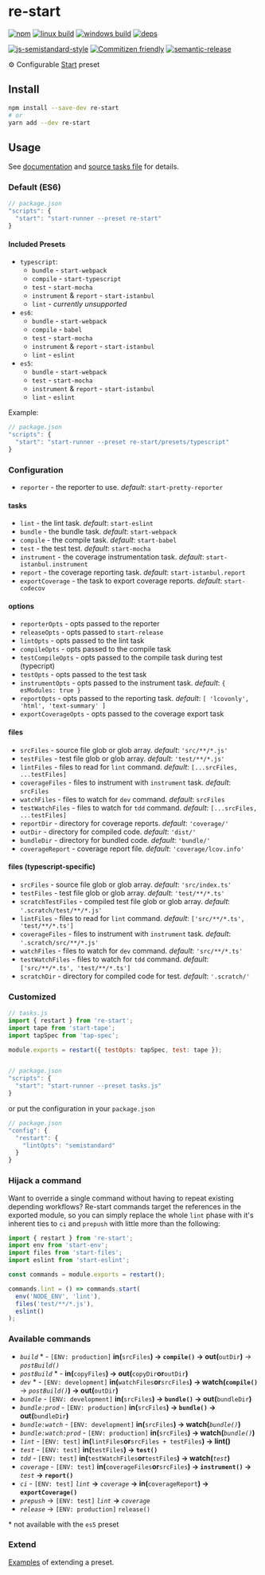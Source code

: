 # re-start

[![npm](https://img.shields.io/npm/v/re-start.svg?style=flat-square)](https://www.npmjs.com/package/re-start)
[![linux build](https://img.shields.io/circleci/project/github/effervescentia/re-start/master.svg?label=linux&style=flat-square)](https://circleci.com/gh/effervescentia/re-start)
[![windows build](https://img.shields.io/appveyor/ci/effervescentia/re-start/master.svg?label=windows&style=flat-square)](https://ci.appveyor.com/project/effervescentia/re-start)
[![deps](https://david-dm.org/effervescentia/re-start.svg?style=flat-square)](https://david-dm.org/effervescentia/re-start)

[![js-semistandard-style](https://img.shields.io/badge/code%20style-semistandard-brightgreen.svg?style=flat-square)](https://github.com/Flet/semistandard)
[![Commitizen friendly](https://img.shields.io/badge/commitizen-friendly-brightgreen.svg?style=flat-square)](http://commitizen.github.io/cz-cli/)
[![semantic-release](https://img.shields.io/badge/%20%20%F0%9F%93%A6%F0%9F%9A%80-semantic--release-e10079.svg?style=flat-square)](https://github.com/semantic-release/semantic-release)

⚙️ Configurable [Start](https://github.com/start-runner/start) preset

## Install

```sh
npm install --save-dev re-start
# or
yarn add --dev re-start
```

## Usage

See [documentation](https://github.com/start-runner/start#readme) and [source tasks file](lib/index.js) for details.

### Default (ES6)

```js
// package.json
"scripts": {
  "start": "start-runner --preset re-start"
}
```

#### Included Presets

-   `typescript`:
    -   `bundle` - `start-webpack`
    -   `compile` - `start-typescript`
    -   `test` - `start-mocha`
    -   `instrument` & `report` - `start-istanbul`
    -   `lint` - *currently unsupported*
-   `es6`:
    -   `bundle` - `start-webpack`
    -   `compile` - `babel`
    -   `test` - `start-mocha`
    -   `instrument` & `report` - `start-istanbul`
    -   `lint` - `eslint`
-   `es5`:
    -   `bundle` - `start-webpack`
    -   `test` - `start-mocha`
    -   `instrument` & `report` - `start-istanbul`
    -   `lint` - `eslint`

Example:

```js
// package.json
"scripts": {
  "start": "start-runner --preset re-start/presets/typescript"
}
```

### Configuration

-   `reporter` - the reporter to use. *default*: `start-pretty-reporter`

#### tasks
-   `lint` - the lint task. *default*: `start-eslint`
-   `bundle` - the bundle task. *default*: `start-webpack`
-   `compile` - the compile task. *default*: `start-babel`
-   `test` - the test test. *default*: `start-mocha`
-   `instrument` - the coverage instrumentation task. *default*: `start-istanbul.instrument`
-   `report` - the coverage reporting task. *default*: `start-istanbul.report`
-   `exportCoverage` - the task to export coverage reports. *default*: `start-codecov`

#### options
-   `reporterOpts` - opts passed to the reporter
-   `releaseOpts` - opts passed to `start-release`
-   `lintOpts` - opts passed to the lint task
-   `compileOpts` - opts passed to the compile task
-   `testCompileOpts` - opts passed to the compile task during test (typecript)
-   `testOpts` - opts passed to the test task
-   `instrumentOpts` - opts passed to the instrument task. *default*: `{ esModules: true }`
-   `reportOpts` - opts passed to the reporting task. *default*: `[ 'lcovonly', 'html', 'text-summary' ]`
-   `exportCoverageOpts` - opts passed to the coverage export task

#### files
-   `srcFiles` - source file glob or glob array. *default*: `'src/**/*.js'`
-   `testFiles` - test file glob or glob array. *default*: `'test/**/*.js'`
-   `lintFiles` - files to read for `lint` command. *default*: `[...srcFiles, ...testFiles]`
-   `coverageFiles` - files to instrument with `instrument` task. *default*: `srcFiles`
-   `watchFiles` - files to watch for `dev` command. *default*: `srcFiles`
-   `testWatchFiles` - files to watch for `tdd` command. *default*: `[...srcFiles, ...testFiles]`
-   `reportDir` - directory for coverage reports. *default*: `'coverage/'`
-   `outDir` - directory for compiled code. *default*: `'dist/'`
-   `bundleDir` - directory for bundled code. *default*: `'bundle/'`
-   `coverageReport` - coverage report file. *default*: `'coverage/lcov.info'`

#### files (typescript-specific)
-   `srcFiles` - source file glob or glob array. *default*: `'src/index.ts'`
-   `testFiles` - test file glob or glob array. *default*: `'test/**/*.ts'`
-   `scratchTestFiles` - compiled test file glob or glob array. *default*: `'.scratch/test/**/*.js'`
-   `lintFiles` - files to read for `lint` command. *default*: `['src/**/*.ts', 'test/**/*.ts']`
-   `coverageFiles` - files to instrument with `instrument` task. *default*: `'.scratch/src/**/*.js'`
-   `watchFiles` - files to watch for `dev` command. *default*: `'src/**/*.ts'`
-   `testWatchFiles` - files to watch for `tdd` command. *default*: `['src/**/*.ts', 'test/**/*.ts']`
-   `scratchDir` - directory for compiled code for test. *default*: `'.scratch/'`


### Customized

```js
// tasks.js
import { restart } from 're-start';
import tape from 'start-tape';
import tapSpec from 'tap-spec';

module.exports = restart({ testOpts: tapSpec, test: tape });


// package.json
"scripts": {
  "start": "start-runner --preset tasks.js"
}
```

or put the configuration in your `package.json`

```js
// package.json
"config": {
  "restart": {
    "lintOpts": "semistandard"
  }
}
```

### Hijack a command

Want to override a single command without having to repeat existing depending workflows?
Re-start commands target the references in the exported module, so you can simply
replace the whole `lint` phase with it's inherent ties to `ci` and `prepush`
with little more than the following:

```js
import { restart } from 're-start';
import env from 'start-env';
import files from 'start-files';
import eslint from 'start-eslint';

const commands = module.exports = restart();

commands.lint = () => commands.start(
  env('NODE_ENV', 'lint'),
  files('test/**/*.js'),
  eslint()
);
```

### Available commands

-   *`build`* \* - `[ENV: production]` __in(__`srcFiles`__) -> `compile()` -> out(__`outDir`__)__ -> *`postBuild()`*
-   *`postBuild`* \* - __in(__`copyFiles`__) -> out(__`copyDir`__or__`outDir`__)__
-   *`dev`* \* - `[ENV: development]` __in(__`watchFiles`__or__`srcFiles`__) -> watch(`compile()`__ -> *`postBuild()`*__) -> out(__`outDir`__)__
-   *`bundle`* - `[ENV: development]` __in(__`srcFiles`__) -> `bundle()` -> out(__`bundleDir`__)__
-   *`bundle:prod`* - `[ENV: production]` __in(__`srcFiles`__) -> `bundle()` -> out(__`bundleDir`__)__
-   *`bundle:watch`* - `[ENV: development]` __in(__`srcFiles`__) -> watch(__*`bundle()`*__)__
-   *`bundle:watch:prod`* - `[ENV: production]` __in(__`srcFiles`__) -> watch(__*`bundle()`*__)__
-   *`lint`* - `[ENV: test]` __in(__`lintFiles`__or__`srcFiles + testFiles`__) -> lint()__
-   *`test`* - `[ENV: test]` __in(__`testFiles`__) -> `test()`__
-   *`tdd`* - `[ENV: test]` __in(__`testWatchFiles`__or__`testFiles`__) -> watch(__*`test`*__)__
-   *`coverage`* - `[ENV: test]` __in(__`coverageFiles`__or__`srcFiles`__) -> `instrument()` ->__ *`test`* __-> `report()`__
-   *`ci`* - `[ENV: test]` *`lint`* __->__ *`coverage`* __-> in(__`coverageReport`__) -> `exportCoverage()`__
-   *`prepush`* -> `[ENV: test]` *`lint`* __->__ *`coverage`*
-   *`release`* -> `[ENV: production]` `release()`

\* not available with the `es5` preset

### Extend

[Examples](https://github.com/start-runner/start-preset#extend) of extending a preset.
